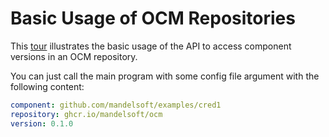 # Basic Usage of OCM Repositories

This [tour](example.go) illustrates the basic usage of the API to
access component versions in an OCM repository.

You can just call the main program with some config file argument
with the following content:

```yaml
component: github.com/mandelsoft/examples/cred1
repository: ghcr.io/mandelsoft/ocm
version: 0.1.0
```